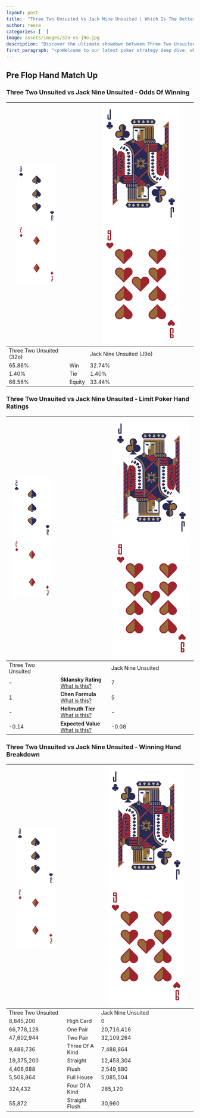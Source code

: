 ```yaml
---
layout: post
title:  "Three Two Unsuited Vs Jack Nine Unsuited | Which Is The Better Hand In Poker? A Complete Guide"
author: reece
categories: [  ]
image: assets/images/32o-vs-j9o.jpg
description: "Discover the ultimate showdown between Three Two Unsuited and Jack Nine Unsuited in poker! Uncover the odds, strategies, and scenarios where one hand triumphs over the other. Get ready to up your poker game with this thrilling analysis."
first_paragraph: "<p>Welcome to our latest poker strategy deep dive, where we're pitting two distinct hands against each other in a high-stakes showdown: Three Two Unsuited vs Jack Nine Unsuited.</p><p>In the dynamic world of poker, every decision counts, and knowing which hand holds the upper hand is key to your success at the table.</p><p>In this article, we'll dissect these two hands, explore the scenarios where one dominates the other, and equip you with the knowledge to make strategic choices that can tip the odds in your favor.</p><p>Get ready to unravel the intriguing dynamics of these poker hands and elevate your game to new heights.</p>"
---
```




[comment]: # (sp0)

## Pre Flop Hand Match Up

<div class="table hand-ratings" markdown="1"> 



### Three Two Unsuited vs Jack Nine Unsuited - Odds Of Winning


    
| ![image info](assets/images/hand1/3.png) ![image info](assets/images/hand1/2o.png) |  | ![image info](assets/images/hand2/J.png) ![image info](assets/images/hand2/9o.png) |
| -------- | -------- | -------- |
| Three Two Unsuited (32o) |  | Jack Nine Unsuited (J9o) |
| 65.86% | Win | 32.74% |
| 1.40% | Tie | 1.40% |
| 66.56% | Equity | 33.44% |




[comment]: # (sp1)



### Three Two Unsuited vs Jack Nine Unsuited - Limit Poker Hand Ratings


    
| ![image info](assets/images/hand1/3.png) ![image info](assets/images/hand1/2o.png) |  | ![image info](assets/images/hand2/J.png) ![image info](assets/images/hand2/9o.png) |
| -------- | -------- | -------- |
| Three Two Unsuited |  | Jack Nine Unsuited |
| - | **Sklansky Rating** [What is this?](/sklansky-rating-explained) | 7 |
| 1 | **Chen Formula** [What is this?](/chen-formula-explained) | 5 |
| - | **Hellmuth Tier** [What is this?](/Hellmuth-tier-explained) | - |
| -0.14 | **Expected Value** [What is this?](/expected-value-explained) | -0.08 |




[comment]: # (sp2)



### Three Two Unsuited vs Jack Nine Unsuited - Winning Hand Breakdown


    
| ![image info](assets/images/hand1/3.png) ![image info](assets/images/hand1/2o.png) |  | ![image info](assets/images/hand2/J.png) ![image info](assets/images/hand2/9o.png) |
| -------- | -------- | -------- |
| Three Two Unsuited |  | Jack Nine Unsuited |
| 8,845,200 | High Card | 0 |
| 66,778,128 | One Pair | 20,716,416 |
| 47,602,944 | Two Pair | 32,109,264 |
| 9,488,736 | Three Of A Kind | 7,488,864 |
| 19,375,200 | Straight | 12,458,304 |
| 4,406,688 | Flush | 2,549,880 |
| 5,508,864 | Full House | 5,085,504 |
| 324,432 | Four Of A Kind | 285,120 |
| 55,872 | Straight Flush | 30,960 |




[comment]: # (sp3)



</div>

[comment]: # (sp4)



[comment]: # (sp5)

